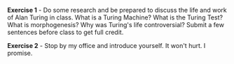 **Exercise 1** - Do some research and be prepared to discuss the life and work of Alan Turing in class.  What is a Turing Machine?  What is the Turing Test?  What is morphogenesis?  Why was Turing's life controversial?  Submit a few sentences before class to get full credit.

**Exercise 2** - Stop by my office and introduce yourself.  It won't hurt.  I promise.

